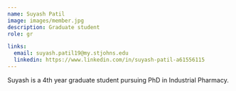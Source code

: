 ```yaml
---
name: Suyash Patil
image: images/member.jpg
description: Graduate student
role: gr

links:
  email: suyash.patil19@my.stjohns.edu
  linkedin: https://www.linkedin.com/in/suyash-patil-a61556115
---
```


Suyash is a 4th year graduate student pursuing PhD in Industrial Pharmacy.
